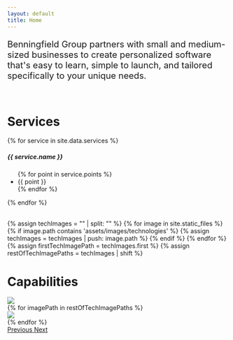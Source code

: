 ```yaml
---
layout: default
title: Home
---
```






<div class="container">

  <!--- Mission Statement. --->
  <div class="py-5">
    <div class="row">
      <div class="col-3"></div>
      <div class="col-6 text-center">
        <p style="font-size: 1.25rem">
          Benningfield Group partners with small and medium-sized businesses to create personalized software that's easy to learn, simple to launch, and tailored specifically to your unique needs.
        </p>
      </div>
      <div class="col-3"></div>
    </div>
  </div>

  <br>


  <!--- Services. --->
  <div id="services" class="py-5">
    <h1 class="text-center">Services</h1>
    <div class="d-flex flex-row justify-content-between">
      {% for service in site.data.services %}
        <div class="card" style="width: 18rem;">
          <div class="card-body">
            <h5 class="card-title text-center">{{ service.name }}</h5>
            <ul>
            {% for point in service.points %}
              <li class="card-text">{{ point }}</li>
            {% endfor %}
            </ul>
          </div>
        </div>
      {% endfor %}
    </div>
  </div>

  <br>


  <!--- Capabilities. --->
  {% assign techImages = "" | split: "" %}
  {% for image in site.static_files %}
    {% if image.path contains 'assets/images/technologies' %}
      {% assign techImages = techImages | push: image.path %}
    {% endif %}
  {% endfor %}
  {% assign firstTechImagePath = techImages.first %}
  {% assign restOfTechImagePaths = techImages | shift %}

  <div id="capabilities" class="py-5">
    <h1 class="text-center">Capabilities</h1>
    <div id="capabilities-carousel" class="carousel slide" data-ride="carousel">
      <div class="carousel-inner">
        <div class="carousel-item text-center active">
          <img class="inline-block w-15 img-fluid" src="{{ site.baseurl }}{{ firstTechImagePath }}">
        </div>
        {% for imagePath in restOfTechImagePaths %}
          <div class="carousel-item text-center">
            <img class="inline-block w-15 img-fluid" src="{{ site.baseurl }}{{ imagePath }}">
          </div>
        {% endfor %}
      </div>
      <a class="carousel-control-prev" href="#capabilities-carousel" role="button" data-slide="prev">
        <span class="carousel-control-prev-icon carousel-control-dark" aria-hidden="true"></span>
        <span class="sr-only">Previous</span>
      </a>
      <a class="carousel-control-next" href="#capabilities-carousel" role="button" data-slide="next">
        <span class="carousel-control-next-icon carousel-control-dark" aria-hidden="true"></span>
        <span class="sr-only">Next</span>
      </a>
    </div>
  </div>


</div>